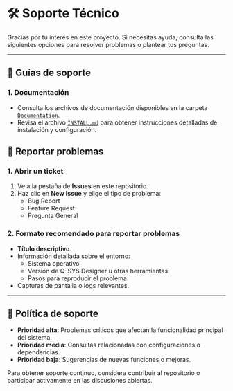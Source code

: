 # 🛠️ Soporte Técnico

Gracias por tu interés en este proyecto. Si necesitas ayuda, consulta las siguientes opciones para resolver problemas o plantear tus preguntas.

---

## 📖 Guías de soporte

### 1. **Documentación**
- Consulta los archivos de documentación disponibles en la carpeta [`Documentation`](./Documentation).
- Revisa el archivo [`INSTALL.md`](./INSTALL.md) para obtener instrucciones detalladas de instalación y configuración.

## 🐛 Reportar problemas

### 1. **Abrir un ticket**
1. Ve a la pestaña de **Issues** en este repositorio.
2. Haz clic en **New Issue** y elige el tipo de problema:
   - Bug Report
   - Feature Request
   - Pregunta General

### 2. **Formato recomendado para reportar problemas**
- **Título descriptivo**.
- Información detallada sobre el entorno:
  - Sistema operativo
  - Versión de Q-SYS Designer u otras herramientas
  - Pasos para reproducir el problema
- Capturas de pantalla o logs relevantes.

---

## 🚨 Política de soporte
- **Prioridad alta**: Problemas críticos que afectan la funcionalidad principal del sistema.
- **Prioridad media**: Consultas relacionadas con configuraciones o dependencias.
- **Prioridad baja**: Sugerencias de nuevas funciones o mejoras.

Para obtener soporte continuo, considera contribuir al repositorio o participar activamente en las discusiones abiertas.
